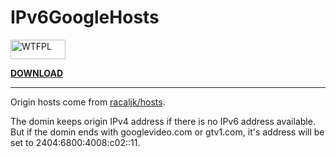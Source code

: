 # IPv6GoogleHosts

<a href="http://www.wtfpl.net/"><img src="http://www.wtfpl.net/wp-content/uploads/2012/12/wtfpl-badge-1.png" width="88" height="31" alt="WTFPL" /></a>

[**DOWNLOAD**](https://github.com/neveralso/IPv6GoogleHosts/releases)

---

Origin hosts come from [racaljk/hosts](https://github.com/racaljk/hosts).

The domin keeps origin IPv4 address if there is no IPv6 address available. But if the domin ends with googlevideo.com or gtv1.com, it's address will be set to 2404:6800:4008:c02::11.
